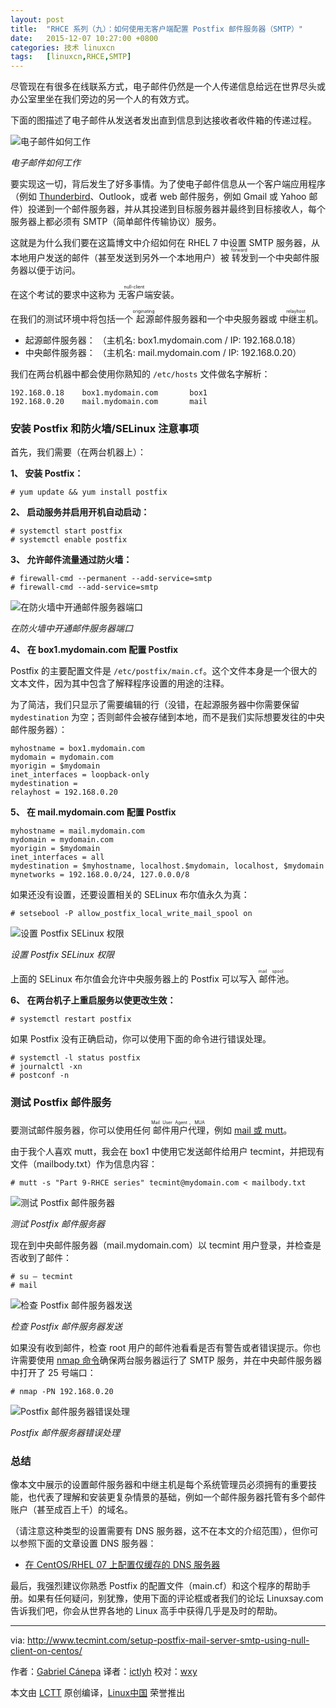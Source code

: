 ```yaml
---
layout: post
title:	"RHCE 系列（九）：如何使用无客户端配置 Postfix 邮件服务器（SMTP）"
date:	2015-12-07 10:27:00 +0800 
categories:	技术 linuxcn 
tags:	[linuxcn,RHCE,SMTP]
---
```



尽管现在有很多在线联系方式，电子邮件仍然是一个人传递信息给远在世界尽头或办公室里坐在我们旁边的另一个人的有效方式。


下面的图描述了电子邮件从发送者发出直到信息到达接收者收件箱的传递过程。


![电子邮件如何工作](/Asserts/Images//attachment/album/201512/06/213226iooi9z5tjhm5noca.png)


*电子邮件如何工作*


要实现这一切，背后发生了好多事情。为了使电子邮件信息从一个客户端应用程序（例如 [Thunderbird](http://www.tecmint.com/install-thunderbird-17-in-ubuntu-xubuntu-linux-mint/)、Outlook，或者 web 邮件服务，例如 Gmail 或 Yahoo 邮件）投递到一个邮件服务器，并从其投递到目标服务器并最终到目标接收人，每个服务器上都必须有 SMTP（简单邮件传输协议）服务。


这就是为什么我们要在这篇博文中介绍如何在 RHEL 7 中设置 SMTP 服务器，从本地用户发送的邮件（甚至发送到另外一个本地用户）被<ruby> 转发 <rp>  （ </rp> <rt>  forward </rt> <rp>  ） </rp></ruby>到一个中央邮件服务器以便于访问。


在这个考试的要求中这称为<ruby> 无客户端 <rp>  （ </rp> <rt>  null-client </rt> <rp>  ） </rp></ruby>安装。


在我们的测试环境中将包括一个<ruby> 起源 <rp>  （ </rp> <rt>  originating </rt> <rp>  ） </rp></ruby>邮件服务器和一个中央服务器或<ruby> 中继主机 <rp>  （ </rp> <rt>  relayhost </rt> <rp>  ） </rp></ruby>。


* 起源邮件服务器： （主机名: box1.mydomain.com / IP: 192.168.0.18）
* 中央邮件服务器： （主机名: mail.mydomain.com / IP: 192.168.0.20）


我们在两台机器中都会使用你熟知的 `/etc/hosts` 文件做名字解析：



```
192.168.0.18    box1.mydomain.com       box1
192.168.0.20    mail.mydomain.com       mail

```

### 安装 Postfix 和防火墙/SELinux 注意事项


首先，我们需要（在两台机器上）：


**1、 安装 Postfix：**



```
# yum update && yum install postfix

```

**2、 启动服务并启用开机自动启动：**



```
# systemctl start postfix
# systemctl enable postfix

```

**3、 允许邮件流量通过防火墙：**



```
# firewall-cmd --permanent --add-service=smtp
# firewall-cmd --add-service=smtp

```

![在防火墙中开通邮件服务器端口](/Asserts/Images//attachment/album/201512/06/213227t16qe1egz1q2rhc2.png)


*在防火墙中开通邮件服务器端口*


**4、 在 box1.mydomain.com 配置 Postfix**


Postfix 的主要配置文件是 `/etc/postfix/main.cf`。这个文件本身是一个很大的文本文件，因为其中包含了解释程序设置的用途的注释。


为了简洁，我们只显示了需要编辑的行（没错，在起源服务器中你需要保留 `mydestination` 为空；否则邮件会被存储到本地，而不是我们实际想要发往的中央邮件服务器）：



```
myhostname = box1.mydomain.com
mydomain = mydomain.com
myorigin = $mydomain
inet_interfaces = loopback-only
mydestination =
relayhost = 192.168.0.20

```

**5、 在 mail.mydomain.com 配置 Postfix**



```
myhostname = mail.mydomain.com
mydomain = mydomain.com
myorigin = $mydomain
inet_interfaces = all
mydestination = $myhostname, localhost.$mydomain, localhost, $mydomain
mynetworks = 192.168.0.0/24, 127.0.0.0/8

```

如果还没有设置，还要设置相关的 SELinux 布尔值永久为真：



```
# setsebool -P allow_postfix_local_write_mail_spool on

```

![设置 Postfix SELinux 权限](/Asserts/Images//attachment/album/201512/06/213227nxrgkw0owlwwrwsx.png)


*设置 Postfix SELinux 权限*


上面的 SELinux 布尔值会允许中央服务器上的 Postfix 可以写入<ruby> 邮件池 <rp>  （ </rp> <rt>  mail spool </rt> <rp>  ） </rp></ruby>。


**6、 在两台机子上重启服务以使更改生效：**



```
# systemctl restart postfix

```

如果 Postfix 没有正确启动，你可以使用下面的命令进行错误处理。



```
# systemctl -l status postfix
# journalctl -xn
# postconf -n

```

### 测试 Postfix 邮件服务


要测试邮件服务器，你可以使用任何<ruby> 邮件用户代理 <rp>  （ </rp> <rt>  Mail User Agent，MUA </rt> <rp>  ） </rp></ruby>，例如 [mail 或 mutt](http://www.tecmint.com/send-mail-from-command-line-using-mutt-command/)。


由于我个人喜欢 mutt，我会在 box1 中使用它发送邮件给用户 tecmint，并把现有文件（mailbody.txt）作为信息内容：



```
# mutt -s "Part 9-RHCE series" tecmint@mydomain.com < mailbody.txt

```

![测试 Postfix 邮件服务器](/Asserts/Images//attachment/album/201512/06/213228vt5sszfoeyfeeyhn.png)


*测试 Postfix 邮件服务器*


现在到中央邮件服务器（mail.mydomain.com）以 tecmint 用户登录，并检查是否收到了邮件：



```
# su – tecmint
# mail

```

![检查 Postfix 邮件服务器发送](/Asserts/Images//attachment/album/201512/06/213230ffa1kjcaqwqwco5z.png)


*检查 Postfix 邮件服务器发送*


如果没有收到邮件，检查 root 用户的邮件池看看是否有警告或者错误提示。你也许需要使用 [nmap 命令](http://www.tecmint.com/nmap-command-examples/)确保两台服务器运行了 SMTP 服务，并在中央邮件服务器中打开了 25 号端口：



```
# nmap -PN 192.168.0.20

```

![Postfix 邮件服务器错误处理](/Asserts/Images//attachment/album/201512/06/213232c424fzdii52p3q1q.png)


*Postfix 邮件服务器错误处理*


### 总结


像本文中展示的设置邮件服务器和中继主机是每个系统管理员必须拥有的重要技能，也代表了理解和安装更复杂情景的基础，例如一个邮件服务器托管有多个邮件账户（甚至成百上千）的域名。


（请注意这种类型的设置需要有 DNS 服务器，这不在本文的介绍范围），但你可以参照下面的文章设置 DNS 服务器：


* [在 CentOS/RHEL 07 上配置仅缓存的 DNS 服务器](http://www.tecmint.com/setup-dns-cache-server-in-centos-7/)


最后，我强烈建议你熟悉 Postfix 的配置文件（main.cf）和这个程序的帮助手册。如果有任何疑问，别犹豫，使用下面的评论框或者我们的论坛 Linuxsay.com 告诉我们吧，你会从世界各地的 Linux 高手中获得几乎是及时的帮助。




---


via: <http://www.tecmint.com/setup-postfix-mail-server-smtp-using-null-client-on-centos/>


作者：[Gabriel Cánepa](http://www.tecmint.com/author/gacanepa/) 译者：[ictlyh](https//www.mutouxiaogui.cn/blog/) 校对：[wxy](https://github.com/wxy)


本文由 [LCTT](https://github.com/LCTT/TranslateProject) 原创编译，[Linux中国](https://linux.cn/) 荣誉推出
